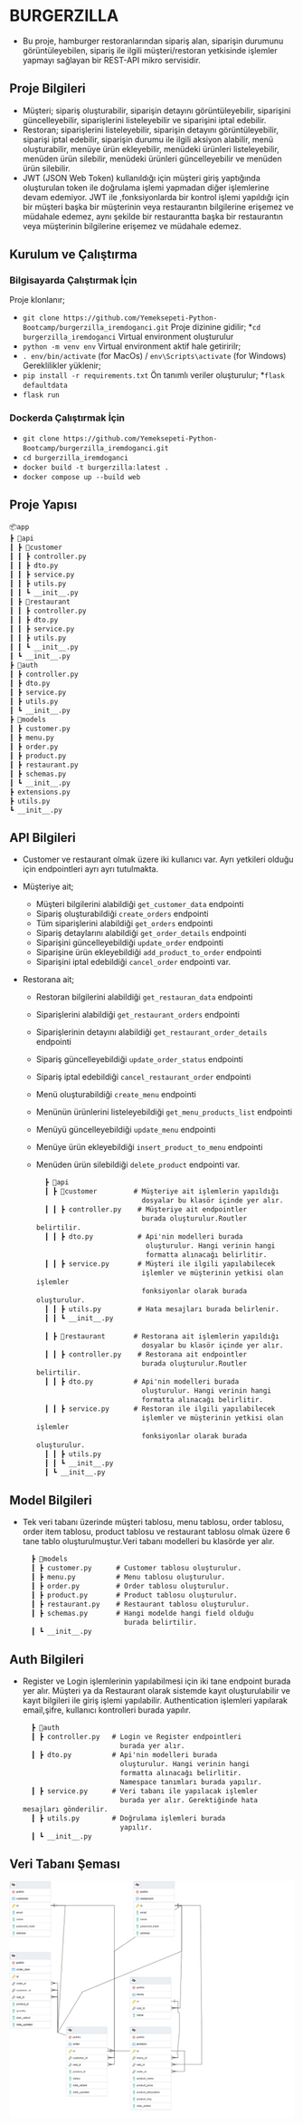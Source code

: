 # BURGERZILLA
* Bu proje, hamburger restoranlarından sipariş alan,
siparişin durumunu görüntüleyebilen, sipariş ile
ilgili müşteri/restoran yetkisinde işlemler
yapmayı sağlayan bir REST-API mikro servisidir.

## Proje Bilgileri
* Müşteri; sipariş oluşturabilir, siparişin detayını görüntüleyebilir, siparişini güncelleyebilir, siparişlerini listeleyebilir ve siparişini iptal edebilir.
* Restoran; siparişlerini listeleyebilir, siparişin detayını görüntüleyebilir, siparişi iptal edebilir, siparişin durumu ile ilgili aksiyon alabilir, menü oluşturabilir, menüye ürün ekleyebilir, menüdeki ürünleri listeleyebilir, menüden ürün silebilir, menüdeki ürünleri güncelleyebilir ve menüden ürün silebilir.
* JWT (JSON Web Token) kullanıldığı için müşteri giriş yaptığında oluşturulan token ile doğrulama işlemi yapmadan diğer işlemlerine devam edemiyor. JWT ile ,fonksiyonlarda bir kontrol işlemi yapıldığı için bir müşteri başka bir müşterinin veya restaurantın bilgilerine erişemez ve müdahale edemez, aynı şekilde bir restaurantta başka bir restaurantın veya müşterinin bilgilerine erişemez ve müdahale edemez.

## Kurulum ve Çalıştırma

### Bilgisayarda Çalıştırmak İçin
Proje klonlanır; 
* `git clone https://github.com/Yemeksepeti-Python-Bootcamp/burgerzilla_iremdoganci.git`
Proje dizinine gidilir; 
*`cd burgerzilla_iremdoganci`
Virtual environment oluşturulur 
* `python -m venv env`
Virtual environment aktif hale getiririlr; 
* `. env/bin/activate` (for MacOs) / `env\Scripts\activate` (for Windows)
Gereklilikler yüklenir; 
* `pip install -r requirements.txt`
 Ön tanımlı veriler oluşturulur; 
*`flask defaultdata`
* `flask run`

### Dockerda Çalıştırmak İçin
* `git clone https://github.com/Yemeksepeti-Python-Bootcamp/burgerzilla_iremdoganci.git`
* `cd burgerzilla_iremdoganci`
* `docker build -t burgerzilla:latest .`
* `docker compose up --build web`


## Proje Yapısı
    📦app
    ┣ 📂api
    ┃ ┣ 📂customer
    ┃ ┃ ┣ controller.py
    ┃ ┃ ┣ dto.py
    ┃ ┃ ┣ service.py
    ┃ ┃ ┣ utils.py
    ┃ ┃ ┗ __init__.py
    ┃ ┣ 📂restaurant
    ┃ ┃ ┣ controller.py
    ┃ ┃ ┣ dto.py
    ┃ ┃ ┣ service.py
    ┃ ┃ ┣ utils.py
    ┃ ┃ ┗ __init__.py
    ┃ ┗ __init__.py
    ┣ 📂auth
    ┃ ┣ controller.py
    ┃ ┣ dto.py
    ┃ ┣ service.py
    ┃ ┣ utils.py
    ┃ ┗ __init__.py
    ┣ 📂models
    ┃ ┣ customer.py
    ┃ ┣ menu.py
    ┃ ┣ order.py
    ┃ ┣ product.py
    ┃ ┣ restaurant.py
    ┃ ┣ schemas.py
    ┃ ┗ __init__.py
    ┣ extensions.py
    ┣ utils.py
    ┗ __init__.py

## API Bilgileri

 * Customer ve restaurant olmak üzere iki kullanıcı var. Ayrı yetkileri olduğu için endpointleri ayrı ayrı tutulmakta.
 * Müşteriye ait; 
    - Müşteri bilgilerini alabildiği `get_customer_data` endpointi
    - Sipariş oluşturabildiği `create_orders` endpointi
    - Tüm siparişlerini alabildiği `get_orders` endpointi
    - Sipariş detaylarını alabildiği `get_order_details` endpointi
    - Siparişini güncelleyebildiği `update_order` endpointi
    - Siparişine ürün ekleyebildiği `add_product_to_order` endpointi
    - Siparişini iptal edebildiği `cancel_order` endpointi var.

* Restorana ait;
    - Restoran bilgilerini alabildiği `get_restauran_data` endpointi
    - Siparişlerini alabildiği `get_restaurant_orders` endpointi
    - Siparişlerinin detayını alabildiği `get_restaurant_order_details` endpointi
    - Sipariş güncelleyebildiği `update_order_status` endpointi
    - Sipariş iptal edebildiği `cancel_restaurant_order` endpointi
    - Menü oluşturabildiği `create_menu` endpointi
    - Menünün ürünlerini listeleyebildiği `get_menu_products_list` endpointi
    - Menüyü güncelleyebildiği `update_menu` endpointi
    - Menüye ürün ekleyebildiği `insert_product_to_menu` endpointi
    - Menüden ürün silebildiği `delete_product` endpointi var.



            ┣ 📂api
            ┃ ┣ 📂customer         # Müşteriye ait işlemlerin yapıldığı
                                    dosyalar bu klasör içinde yer alır.  
            ┃ ┃ ┣ controller.py    # Müşteriye ait endpointler
                                    burada oluşturulur.Routler belirtilir.
            ┃ ┃ ┣ dto.py           # Api'nin modelleri burada
                                     oluşturulur. Hangi verinin hangi
                                     formatta alınacağı belirlitir.
            ┃ ┃ ┣ service.py       # Müşteri ile ilgili yapılabilecek
                                    işlemler ve müşterinin yetkisi olan işlemler
                                    fonksiyonlar olarak burada oluşturulur.
            ┃ ┃ ┣ utils.py         # Hata mesajları burada belirlenir.
            ┃ ┃ ┗ __init__.py

            ┃ ┣ 📂restaurant       # Restorana ait işlemlerin yapıldığı
                                    dosyalar bu klasör içinde yer alır.
            ┃ ┃ ┣ controller.py    # Restorana ait endpointler
                                    burada oluşturulur.Routler belirtilir.
            ┃ ┃ ┣ dto.py          # Api'nin modelleri burada
                                    oluşturulur. Hangi verinin hangi
                                    formatta alınacağı belirlitir.
            ┃ ┃ ┣ service.py      # Restoran ile ilgili yapılabilecek
                                    işlemler ve müşterinin yetkisi olan işlemler
                                    fonksiyonlar olarak burada oluşturulur.
            ┃ ┃ ┣ utils.py
            ┃ ┃ ┗ __init__.py
            ┃ ┗ __init__.py

## Model Bilgileri
* Tek veri tabanı üzerinde müşteri tablosu, menu tablosu, order tablosu, order item tablosu, product tablosu ve restaurant tablosu olmak üzere 6 tane tablo oluşturulmuştur.Veri tabanı modelleri bu klasörde yer alır.

        ┣ 📂models            
        ┃ ┣ customer.py      # Customer tablosu oluşturulur.
        ┃ ┣ menu.py          # Menu tablosu oluşturulur.
        ┃ ┣ order.py         # Order tablosu oluşturulur.
        ┃ ┣ product.py       # Product tablosu oluşturulur.
        ┃ ┣ restaurant.py    # Restaurant tablosu oluşturulur.
        ┃ ┣ schemas.py       # Hangi modelde hangi field olduğu
                               burada belirtilir.
        ┃ ┗ __init__.py


## Auth Bilgileri
* Register ve Login işlemlerinin yapılabilmesi için iki tane endpoint burada yer alır. Müşteri ya da Restaurant olarak sistemde kayıt oluşturulabilir ve kayıt bilgileri ile giriş işlemi yapılabilir. Authentication işlemleri yapılarak email,şifre, kullanıcı kontrolleri burada yapılır.

        ┣ 📂auth             
        ┃ ┣ controller.py   # Login ve Register endpointleri
                              burada yer alır.
        ┃ ┣ dto.py          # Api'nin modelleri burada
                              oluşturulur. Hangi verinin hangi
                              formatta alınacağı belirlitir.
                              Namespace tanımları burada yapılır.
        ┃ ┣ service.py      # Veri tabanı ile yapılacak işlemler
                              burada yer alır. Gerektiğinde hata mesajları gönderilir.
        ┃ ┣ utils.py        # Doğrulama işlemleri burada
                              yapılır.
        ┃ ┗ __init__.py


## Veri Tabanı Şeması
 ![Image description](databaseerd.png)
